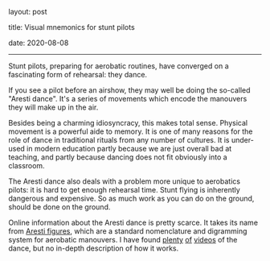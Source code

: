 layout: post

title: Visual mnemonics for stunt pilots

date: 2020-08-08

---



Stunt pilots, preparing for aerobatic routines, have converged on a fascinating form of rehearsal: they dance.

If you see a pilot before an airshow, they may well be doing the so-called "Aresti dance". It's a series of movements which encode the manouvers they will make up in the air.

Besides being a charming idiosyncracy, this makes total sense. Physical movement is a powerful aide to memory. It is one of many reasons for the role of dance in traditional rituals from any number of cultures. It is under-used in modern education partly because we are just overall bad at teaching, and partly because dancing does not fit obviously into a classroom.

The Aresti dance also deals with a problem more unique to aerobatics pilots: it is hard to get enough rehearsal time. Stunt flying is inherently dangerous and expensive. So as much work as you can do on the ground, should be done on the ground.

Online information about the Aresti dance is pretty scarce. It takes its name from [Aresti figures](https://www.iac.org/legacy/aerobatic-figures), which are a standard nomenclature and digramming system for aerobatic manouvers. I have found [plenty](https://www.facebook.com/planeandpilot/videos/vb.14061409621/10152271377249622/?type=2&theater) [of](https://www.youtube.com/watch?v=DiupKSDRE8E) [videos](https://www.youtube.com/watch?v=Kak8j-ZloXg) of the dance, but no in-depth description of how it works.

